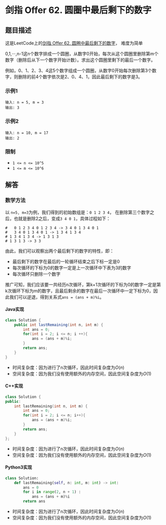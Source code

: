 # 剑指 Offer 62. 圆圈中最后剩下的数字

## 题目描述

这是LeetCode上的[剑指 Offer 62. 圆圈中最后剩下的数字](https://leetcode-cn.com/problems/yuan-quan-zhong-zui-hou-sheng-xia-de-shu-zi-lcof/)， 难度为简单

0,1,···,n-1这n个数字排成一个圆圈，从数字0开始，每次从这个圆圈里删除第m个数字（删除后从下一个数字开始计数）。求出这个圆圈里剩下的最后一个数字。

例如，0、1、2、3、4这5个数字组成一个圆圈，从数字0开始每次删除第3个数字，则删除的前4个数字依次是2、0、4、1，因此最后剩下的数字是3。

### 示例1

```
输入: n = 5, m = 3
输出: 3
```

### 示例2

```
输入: n = 10, m = 17
输出: 2
```

### 限制

- `1 <= n <= 10^5`
- `1 <= m <= 10^6`

## 解答

### 数学方法

以 `n=5, m=3`为例，我们得到的初始数组是：`0 1 2 3 4`， 在删除第三个数字之后，也就是删除2之后，变成`3 4 0 1`，具体过程如下：

```
#	0 1 2 3 4 0 1 2 3 4 -> 3 4 0 1 3 4 0 1
#	3 4 0 1 3 4 0 1 -> 1 3 4 1 3 4
# 1 3 4 1 3 4 -> 1 3 1 3
# 1 3 1 3 -> 3 3
```

由此，我们可以观察出两个最后剩下的数字的特性，即：

* 最后剩下的数字在最后的一轮循环结束之后下标一定是0
* 每次循环的下标为0的数字一定是上一次循环中下表为3的数字
* 每次循环只删除一个数字

推广可知，我们应该要一共经历n次循环，第k+1次循环的下标为0的数字一定是第k次循环下标为m的数字，且最后剩余的数字在最后一次循环中一定下标为0，因此我们可以逆退，得到关系式`ans = (ans + m)%i`。

#### Java实现

```java
class Solution {
    public int lastRemaining(int n, int m) {
        int ans = 0;
        for(int i = 2; i <= n; i ++){
            ans = (ans + m)%i;
        }
        return ans;
    }
}
```

* 时间复杂度：因为进行了n次循环，因此时间复杂度为$O(n)$
* 空间复杂度：因为我们没有使用额外的内存空间，因此空间复杂度为$O(1)$

#### C++实现

```C++
class Solution {
public:
    int lastRemaining(int n, int m) {
        int ans = 0;
        for(int i = 2; i <= n; i++){
            ans = (ans + m)%i;
        }
        return ans;
    }
};
```

* 时间复杂度：因为进行了n次循环，因此时间复杂度为$O(n)$
* 空间复杂度：因为我们没有使用额外的内存空间，因此空间复杂度为$O(1)$

#### Python3实现

```python
class Solution:
    def lastRemaining(self, n: int, m: int) -> int:
        ans = 0
        for i in range(2, n + 1) :
            ans = (ans + m)%i
        return ans
```

* 时间复杂度：因为进行了n次循环，因此时间复杂度为$O(n)$
* 空间复杂度：因为我们没有使用额外的内存空间，因此空间复杂度为$O(1)$
